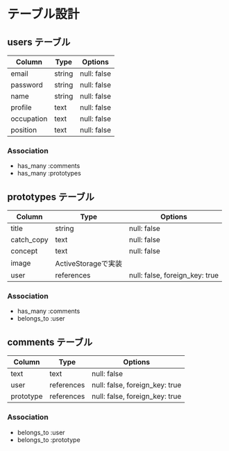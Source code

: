 # テーブル設計

## users テーブル

| Column     | Type   | Options     |
| ---------- | ------ | ----------- |
| email      | string | null: false |
| password   | string | null: false |
| name       | string | null: false |
| profile    | text   | null: false |
| occupation | text   | null: false |
| position   | text   | null: false |

### Association

- has_many :comments
- has_many :prototypes

## prototypes テーブル

| Column     | Type               | Options                        |
| ---------- | ------------------ | ------------------------------ |
| title      | string             | null: false                    |
| catch_copy | text               | null: false                    |
| concept    | text               | null: false                    |
| image      | ActiveStorageで実装 |                                |
| user       | references         | null: false, foreign_key: true |


### Association

- has_many :comments
- belongs_to :user

## comments テーブル

| Column       | Type       | Options                        |
| ------------ | ---------- | ------------------------------ |
| text         | text       | null: false                    |
| user         | references | null: false, foreign_key: true |
| prototype    | references | null: false, foreign_key: true |

### Association

- belongs_to :user
- belongs_to :prototype